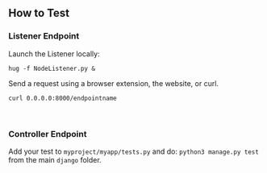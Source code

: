 ## How to Test
### Listener Endpoint
Launch the Listener locally:
````
hug -f NodeListener.py &
````

Send a request using a browser extension, the website, or curl.
````
curl 0.0.0.0:8000/endpointname
````
<br>

### Controller Endpoint
Add your test to ````myproject/myapp/tests.py```` and do:
````python3 manage.py test```` from the main ````django```` folder.
